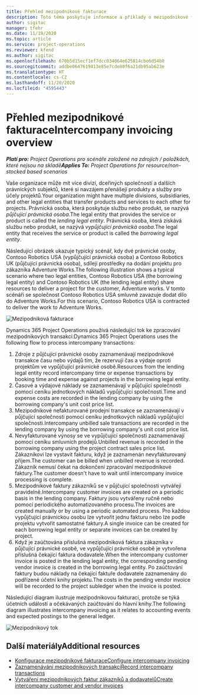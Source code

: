 ```yaml
---
title: Přehled mezipodnikové fakturace
description: Toto téma poskytuje informace a příklady o mezipodnikové fakturaci projektů.
author: sigitac
manager: tfehr
ms.date: 11/19/2020
ms.topic: article
ms.service: project-operations
ms.reviewer: kfend
ms.author: sigitac
ms.openlocfilehash: 670b5d15ecf1ef7dcc034064e625814cbe6d54b0
ms.sourcegitcommit: addbe0647619413e85e7cde80f6a21db95ab623e
ms.translationtype: HT
ms.contentlocale: cs-CZ
ms.lasthandoff: 11/20/2020
ms.locfileid: "4595443"
---
```

# <a name="intercompany-invoicing-overview"></a><span data-ttu-id="4ee8a-103">Přehled mezipodnikové fakturace</span><span class="sxs-lookup"><span data-stu-id="4ee8a-103">Intercompany invoicing overview</span></span>

<span data-ttu-id="4ee8a-104">_**Platí pro:** Project Operations pro scénáře založené na zdrojích / položkách, které nejsou na skladě_</span><span class="sxs-lookup"><span data-stu-id="4ee8a-104">_**Applies To:** Project Operations for resource/non-stocked based scenarios_</span></span>

<span data-ttu-id="4ee8a-105">Vaše organizace může mít více divizí, dceřiných společností a dalších právnických subjektů, které si navzájem přenášejí produkty a služby pro účely projektů.</span><span class="sxs-lookup"><span data-stu-id="4ee8a-105">Your organization might have multiple divisions, subsidiaries, and other legal entities that transfer products and services to each other for projects.</span></span> <span data-ttu-id="4ee8a-106">Právnická osoba, která poskytuje službu nebo produkt, se nazývá *půjčující právnická osoba*.</span><span class="sxs-lookup"><span data-stu-id="4ee8a-106">The legal entity that provides the service or product is called the *lending legal entity*.</span></span> <span data-ttu-id="4ee8a-107">Právnická osoba, která získává službu nebo produkt, se nazývá *vypůjčující právnická osoba*.</span><span class="sxs-lookup"><span data-stu-id="4ee8a-107">The legal entity that receives the service or product is called the *borrowing legal entity*.</span></span>

<span data-ttu-id="4ee8a-108">Následující obrázek ukazuje typický scénář, kdy dvé právnické osoby, Contoso Robotics USA (vypůjčující právnická osoba) a Contoso Robotics UK (půjčující právnická osoba), sdílejí prostředky na dodání projektu pro zákazníka Adventure Works.</span><span class="sxs-lookup"><span data-stu-id="4ee8a-108">The following illustration shows a typical scenario where two legal entities, Contoso Robotics USA (the borrowing legal entity) and Contoso Robotics UK (the lending legal entity) share resources to deliver a project for the customer, Adventure works.</span></span> <span data-ttu-id="4ee8a-109">V tomto scénáři se společnost Contoso Robotics USA smluvně zavazuje dodat dílo do Adventure Works.</span><span class="sxs-lookup"><span data-stu-id="4ee8a-109">For this scenario, Contoso Robotics USA is contracted to deliver the work to Adventure Works.</span></span>

![Mezipodniková fakturace](./media/IntercompanyScenario.png) 

<span data-ttu-id="4ee8a-111">Dynamics 365 Project Operations používá následující tok ke zpracování mezipodnikových transakcí:</span><span class="sxs-lookup"><span data-stu-id="4ee8a-111">Dynamics 365 Project Operations uses the following flow to process intercompany transactions:</span></span>

1. <span data-ttu-id="4ee8a-112">Zdroje z půjčující právnické osoby zaznamenávají mezipodnikové transakce času nebo výdajů tím, že rezervují čas a výdaje oproti projektům ve vypůjčující právnické osobě.</span><span class="sxs-lookup"><span data-stu-id="4ee8a-112">Resources from the lending legal entity record intercompany time or expense transactions by booking time and expense against projects in the borrowing legal entity.</span></span>
2. <span data-ttu-id="4ee8a-113">Časové a výdajové náklady se zaznamenávají v půjčující společnosti pomocí ceníku jednotkových nákladů vypůjčující společnosti.</span><span class="sxs-lookup"><span data-stu-id="4ee8a-113">Time and expense costs are recorded in the lending company by using the borrowing company's unit cost price list.</span></span>
3. <span data-ttu-id="4ee8a-114">Mezipodnikové nefakturované prodejní transakce se zaznamenávají v půjčující společnosti pomocí ceníku jednotkových nákladů vypůjčující společnosti.</span><span class="sxs-lookup"><span data-stu-id="4ee8a-114">Intercompany unbilled sale transactions are recorded in the lending company by using the borrowing company's unit cost price list.</span></span>
4. <span data-ttu-id="4ee8a-115">Nevyfakturované výnosy se ve vypůjčující společnosti zaznamenávají pomocí ceníku smluvních prodejů.</span><span class="sxs-lookup"><span data-stu-id="4ee8a-115">Unbilled revenue is recorded in the borrowing company using the project contract sales price list.</span></span> <span data-ttu-id="4ee8a-116">Zákazníkovi lze vystavit fakturu, když je zaznamenán nevyfakturovaný příjem.</span><span class="sxs-lookup"><span data-stu-id="4ee8a-116">The customer can be billed when unbilled revenue is recorded.</span></span> <span data-ttu-id="4ee8a-117">Zákazník nemusí čekat na dokončení zpracování mezipodnikové faktury.</span><span class="sxs-lookup"><span data-stu-id="4ee8a-117">The customer doesn't have to wait until intercompany invoice processing is complete.</span></span>
5. <span data-ttu-id="4ee8a-118">Mezipodnikové faktury zákazníků se v půjčující společnosti vytvářejí pravidelně.</span><span class="sxs-lookup"><span data-stu-id="4ee8a-118">Intercompany customer invoices are created on a periodic basis in the lending company.</span></span> <span data-ttu-id="4ee8a-119">Faktury jsou vytvářeny ručně nebo pomocí periodického automatizovaného procesu.</span><span class="sxs-lookup"><span data-stu-id="4ee8a-119">The invoices are created manually or by using a periodic automated process.</span></span> <span data-ttu-id="4ee8a-120">Pro každou vypůjčující právnickou osobu lze vytvořit jednu fakturu nebo lze podle projektu vytvořit samostatné faktury.</span><span class="sxs-lookup"><span data-stu-id="4ee8a-120">A single invoice can be created for each borrowing legal entity or separate invoices can be created by project.</span></span>
6. <span data-ttu-id="4ee8a-121">Když je zaúčtována příslušná mezipodniková faktura zákazníka v půjčující právnické osobě, ve vypůjčující právnické osobě je vytvořena příslušná čekající faktura dodavatele.</span><span class="sxs-lookup"><span data-stu-id="4ee8a-121">When the intercompany customer invoice is posted in the lending legal entity, the corresponding pending vendor invoice is created in the borrowing legal entity.</span></span> <span data-ttu-id="4ee8a-122">Po zaúčtování faktury budou náklady na čekající faktuře dodavatele zaznamenány do podřízené účetní knihy projektu.</span><span class="sxs-lookup"><span data-stu-id="4ee8a-122">The costs in the pending vendor invoice will be recorded to the project subledger when the invoice is posted.</span></span>

<span data-ttu-id="4ee8a-123">Následující diagram ilustruje mezipodnikovou fakturaci, protože se týká účetních událostí a očekávaných zaúčtování do hlavní knihy.</span><span class="sxs-lookup"><span data-stu-id="4ee8a-123">The following diagram illustrates intercompany invoicing as it relates to accounting events and expected postings to the general ledger.</span></span>

![Mezipodnikový tok](./media/IntercompanyFlow.png)

## <a name="additional-resources"></a><span data-ttu-id="4ee8a-125">Další materiály</span><span class="sxs-lookup"><span data-stu-id="4ee8a-125">Additional resources</span></span>

- [<span data-ttu-id="4ee8a-126">Konfigurace mezipodnikové fakturace</span><span class="sxs-lookup"><span data-stu-id="4ee8a-126">Configure intercompany invoicing</span></span>](configure-intercompany-invoicing.md)
- [<span data-ttu-id="4ee8a-127">Zaznamenávání mezipodnikových transakcí</span><span class="sxs-lookup"><span data-stu-id="4ee8a-127">Record intercompany transactions</span></span>](create-intercompany-transactions.md)
- [<span data-ttu-id="4ee8a-128">Vytváření mezipodnikových faktur zákazníků a dodavatelů</span><span class="sxs-lookup"><span data-stu-id="4ee8a-128">Create intercompany customer and vendor invoices</span></span>](create-intercompany-customer-vendor-invoices.md)
